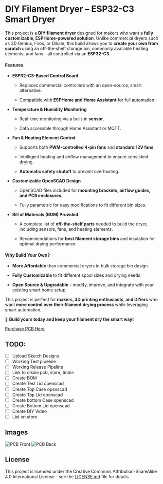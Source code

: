 # **DIY Filament Dryer – ESP32-C3 Smart Dryer**

This project is a **DIY filament dryer** designed for makers who want a **fully customizable, ESPHome-powered solution**. Unlike commercial dryers such as 3D Genius, Firos, or Dikale, this build allows you to **create your own from scratch** using an off-the-shelf storage bin, commonly available heating elements, and fans—all controlled via an **ESP32-C3**.

#### **Features**

*   **ESP32-C3-Based Control Board**
    
    *   Replaces commercial controllers with an open-source, smart alternative.
        
    *   Compatible with **ESPHome and Home Assistant** for full automation.
        
*   **Temperature & Humidity Monitoring**
    
    *   Real-time monitoring via a built-in **sensor**.
        
    *   Data accessible through Home Assistant or MQTT.
        
*   **Fan & Heating Element Control**
    
    *   Supports both **PWM-controlled 4-pin fans** and **standard 12V fans**.
        
    *   Intelligent heating and airflow management to ensure consistent drying.
        
    *   **Automatic safety shutoff** to prevent overheating.
        
*   **Customizable OpenSCAD Design**
    
    *   OpenSCAD files included for **mounting brackets, airflow guides, and PCB enclosures**.
        
    *   Fully parametric for easy modifications to fit different bin sizes.
        
*   **Bill of Materials (BOM) Provided**
    
    *   A complete list of **off-the-shelf parts** needed to build the dryer, including sensors, fans, and heating elements.
        
    *   Recommendations for **best filament storage bins** and insulation for optimal drying performance.
        

#### **Why Build Your Own?**

*   **More Affordable** than commercial dryers in bulk storage bin design.
    
*   **Fully Customizable** to fit different spool sizes and drying needs.
    
*   **Open Source & Upgradable** – modify, improve, and integrate with your existing smart home setup.
    

This project is perfect for **makers, 3D printing enthusiasts, and DIYers** who want **more control over their filament drying process** while leveraging smart automation.

🚀 **Build yours today and keep your filament dry the smart way!**

[Purchase PCB Here](https://shop.silocitylabs.com/products/3dgenius-dikale-firos-smart-pcb-esp32-conversion-preorder)

## TODO:

- [ ] Upload Sketch Designs
- [ ] Working Test pipeline
- [ ] Working Release Pipeline
- [ ] Link to dikale pcb, store, tindie
- [ ] Create BOM
- [ ] Create Test Lid openscad
- [ ] Create Top Case openscad
- [ ] Create Top Lid openscad
- [ ] Create bottom Case openscad
- [ ] Create Bottom Lid openscad
- [ ] Create DIY Video
- [ ] List on store

## Images

![PCB Front](https://shop.silocitylabs.com/cdn/shop/files/dikale-esp32-pcb-front.webp "PCB Front")
![PCB Back](https://shop.silocitylabs.com/cdn/shop/files/dikale-esp32-pcb-back.webp "PCB Back")

## License

This project is licensed under the Creative Commons Attribution-ShareAlike 4.0 International License - see the [LICENSE.md](LICENSE.md) file for details
